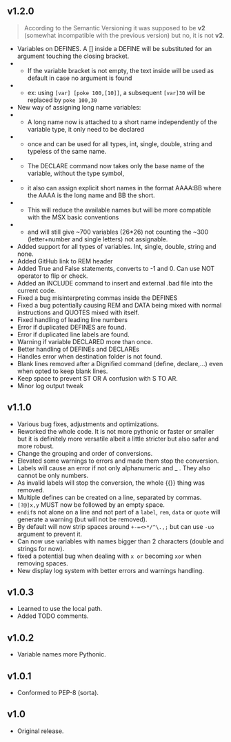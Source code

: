 
## **v1.2.0**    
>According to the Semantic Versioning it was supposed to be **v2** (somewhat incompatible with the previous version) but no, it is not **v2**.  

- Variables on DEFINES. A [] inside a DEFINE will be substituted for an argument touching the closing bracket.
- - If the variable bracket is not empty, the text inside will be used as default in case no argument is found
- - ex: using `[var] [poke 100,[10]]`, a subsequent `[var]30` will be replaced by `poke 100,30`
- New way of assigning long name variables:
- - A long name now is attached to a short name independently of the variable type, it only need to be declared
- - once and can be used for all types, int, single, double, string and typeless of the same name.
- - The DECLARE command now takes only the base name of the variable, without the type symbol,
- - it also can assign explicit short names in the format AAAA:BB where the AAAA is the long name and BB the short.
- - This will reduce the available names but will be more compatible with the MSX basic conventions
- - and will still give ~700 variables (26*26) not counting the ~300 (letter+number and single letters) not assignable.
- Added support for all types of variables. Int, single, double, string and none.
- Added GitHub link to REM header
- Added True and False statements, converts to -1 and 0. Can use NOT operator to flip or check.
- Added an INCLUDE command to insert and external .bad file into the current code.
- Fixed a bug misinterpreting commas inside the DEFINES
- Fixed a bug potentially causing REM and DATA being mixed with normal instructions and QUOTES mixed with itself.
- Fixed handling of leading line numbers
- Error if duplicated DEFINES are found.
- Error if duplicated line labels are found.
- Warning if variable DECLARED more than once.
- Better handling of DEFINEs and DECLAREs
- Handles error when destination folder is not found.
- Blank lines removed after a  Dignified command (define, declare,...) even when opted to keep blank lines.
- Keep space to prevent ST OR A confusion with S TO AR.
- Minor log output tweak

## **v1.1.0**      
- Various bug fixes, adjustments and optimizations.  
- Reworked the whole code. It is not more pythonic or faster or smaller but it is definitely more versatile albeit a little stricter but also safer and more robust.  
- Change the grouping and order of conversions.  
- Elevated some warnings to errors and made them stop the conversion.  
- Labels will cause an error if not only alphanumeric and _ . They also cannot be only numbers.  
- As invalid labels will stop the conversion, the whole {{}} thing was removed.
- Multiple defines can be created on a line, separated by commas.  
- `[?@]x,y` MUST now be followed by an empty space.   
- `endif`s not alone on a line and not part of a `label`, `rem`, `data` or `quote` will generate a warning (but will not be removed).  
- By default will now strip spaces around `+-=<>*/^\.,;` but can use `-uo` argument to prevent it.  
- Can now use variables with names bigger than 2 characters (double and strings for now).  
- fixed a potential bug when dealing with `x or` becoming `xor` when removing spaces.  
- New display log system with better errors and warnings handling.  
  
## **v1.0.3**  
- Learned to use the local path.  
- Added TODO comments.  
  
## **v1.0.2**  
- Variable names more Pythonic.  
  
## **v1.0.1**  
- Conformed to PEP-8 (sorta).  
  
## **v1.0**  
- Original release.  
